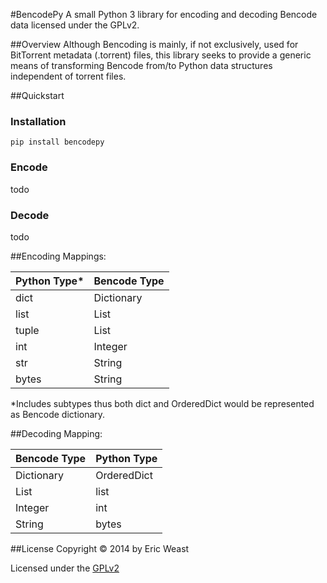 #BencodePy
A small Python 3 library for encoding and decoding Bencode data licensed under the GPLv2.

##Overview
Although Bencoding is mainly, if not exclusively, used for BitTorrent metadata (.torrent) files, this library seeks to
provide a generic means of transforming Bencode from/to Python data structures independent of torrent files.


##Quickstart

### Installation
`pip install bencodepy`

### Encode
todo

### Decode
todo

##Encoding
Mappings: 

Python Type*  | Bencode Type
------------- | -------------
dict  | Dictionary
list  | List
tuple  | List
int  | Integer
str  | String
bytes  | String

*Includes subtypes thus both dict and OrderedDict would be represented as Bencode dictionary.

##Decoding
Mapping:

Bencode Type | Python Type
------------- | -------------
Dictionary  | OrderedDict
List  | list
Integer  | int
String  | bytes


##License
Copyright © 2014 by Eric Weast

Licensed under the [GPLv2](https://www.gnu.org/licenses/gpl-2.0.html "gnu.org")

